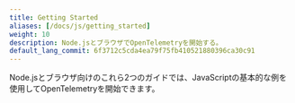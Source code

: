 ```yaml
---
title: Getting Started
aliases: [/docs/js/getting_started]
weight: 10
description: Node.jsとブラウザでOpenTelemetryを開始する。
default_lang_commit: 6f3712c5cda4ea79f75fb410521880396ca30c91
---
```


Node.jsとブラウザ向けのこれら2つのガイドでは、JavaScriptの基本的な例を使用してOpenTelemetryを開始できます。
